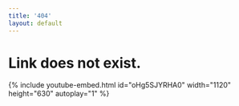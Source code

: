 ```yaml
---
title: '404'
layout: default
---
```


# Link does not exist.  

{% include youtube-embed.html id="oHg5SJYRHA0" width="1120" height="630" autoplay="1" %}